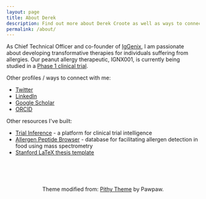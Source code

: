 ```yaml
---
layout: page
title: About Derek
description: Find out more about Derek Croote as well as ways to connect.
permalink: /about/
---
```


<p>As Chief Technical Officer and co-founder of <a href="https://iggenix.com" target="_blank">IgGenix</a>, I am passionate about developing transformative therapies for individuals suffering from allergies. Our peanut allergy therapeutic, IGNX001, is currently being studied in a <a href="/2024/08/22/accelerate-website.html">Phase 1 clinical trial</a>.</p>

Other profiles / ways to connect with me:

<ul>
  <li><a href="https://twitter.com/DerekCroote" target="_blank">Twitter</a></li>
  <li><a href="https://www.linkedin.com/in/dcroote" target="_blank">LinkedIn</a></li>
  <li><a href="https://scholar.google.com/citations?user=PevRGmgAAAAJ&hl=en" target="_blank">Google Scholar</a></li>
  <li><a href="https://orcid.org/0000-0003-4907-1865" target="_blank">ORCID</a></li>
</ul>

Other resources I've built:

<ul>
  <li><a href="https://www.trialinference.com/?utm_source=dc_blog" target="_blank">Trial Inference</a> - a platform for clinical trial intelligence</li>
  <li><a href="https://www.allergenpeptidebrowser.org/" target="_blank">Allergen Peptide Browser</a> - database for facilitating allergen detection in food using mass spectrometry</li>
  <li><a href="https://github.com/dcroote/stanford-thesis-example/" target="_blank">Stanford LaTeX thesis template</a></li>
</ul>

<br />
<br />
<br />
<p style="text-align:center">
  Theme modified from: <a href="https://github.com/smallmuou/Jekyll-Pithy" target="_blank">Pithy Theme</a> by Pawpaw.
</p>
